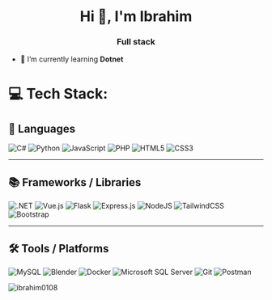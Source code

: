 <h1 align="center">Hi 👋, I'm Ibrahim</h1>
<h3 align="center">Full stack</h3>

- 🌱 I’m currently learning **Dotnet**

<!--- - 👨‍💻 All of my projects are available at [portfolio ---vlink](portfolio ---vlink)

<!---  - 📝 I regularly write articles on [mediuum or dev](mediuum or dev)

<!--- - 📫 How to reach me **muhamm--portfolio link**


<!---------------------------------------------------------------------Need to fill later
<!---<h3 align="left">Connect with me:</h3>-->
<!-- <p align="left"> -->
<!-- <a href="https://dev.to/might do" target="blank"><img align="center" src="https://raw.githubusercontent.com/rahuldkjain/github-profile-readme-generator/master/src/images/icons/Social/devto.svg" alt="might do" height="30" width="40" /></a> -->
<!-- <a href="https://linkedin.com/in/might do" target="blank"><img align="center" src="https://raw.githubusercontent.com/rahuldkjain/github-profile-readme-generator/master/src/images/icons/Social/linked-in-alt.svg" alt="might do" height="30" width="40" /></a> -->
<!-- <a href="https://medium.com/@might do" target="blank"><img align="center" src="https://raw.githubusercontent.com/rahuldkjain/github-profile-readme-generator/master/src/images/icons/Social/medium.svg" alt="@might do" height="30" width="40" /></a> -->
<!-- <a href="https://www.hackerrank.com/check if want" target="blank"><img align="center" src="https://raw.githubusercontent.com/rahuldkjain/github-profile-readme-generator/master/src/images/icons/Social/hackerrank.svg" alt="check if want" height="30" width="40" /></a> -->
<!-- <a href="https://www.leetcode.com/chekx if wat" target="blank"><img align="center" src="https://raw.githubusercontent.com/rahuldkjain/github-profile-readme-generator/master/src/images/icons/Social/leet-code.svg" alt="chekx if wat" height="30" width="40" /></a> -->
<!-- </p> -->

# 💻 Tech Stack:
## 🚀 Languages  
![C#](https://img.shields.io/badge/c%23-%23239120.svg?style=flat&logo=c-sharp&logoColor=white)
![Python](https://img.shields.io/badge/python-%2314354C.svg?style=flat&logo=python&logoColor=white)
![JavaScript](https://img.shields.io/badge/javascript-%23323330.svg?style=flat&logo=javascript&logoColor=%23F7DF1E)
![PHP](https://img.shields.io/badge/php-%23777BB4.svg?style=flat&logo=php&logoColor=white)
![HTML5](https://img.shields.io/badge/html5-%23E34F26.svg?style=flat&logo=html5&logoColor=white)
![CSS3](https://img.shields.io/badge/css3-%231572B6.svg?style=flat&logo=css3&logoColor=white)

---

## 📚 Frameworks / Libraries  
![.NET](https://img.shields.io/badge/.NET-512BD4.svg?style=flat&logo=dotnet&logoColor=white)
![Vue.js](https://img.shields.io/badge/vuejs-%2335495e.svg?style=flat&logo=vuedotjs&logoColor=%234FC08D)
![Flask](https://img.shields.io/badge/flask-%23000.svg?style=flat&logo=flask&logoColor=white)
![Express.js](https://img.shields.io/badge/express.js-%23404d59.svg?style=flat&logo=express&logoColor=%2361DAFB)
![NodeJS](https://img.shields.io/badge/node.js-6DA55F.svg?style=flat&logo=node.js&logoColor=white)
![TailwindCSS](https://img.shields.io/badge/tailwindcss-%2338B2AC.svg?style=flat&logo=tailwind-css&logoColor=white)
![Bootstrap](https://img.shields.io/badge/bootstrap-%23563D7C.svg?style=flat&logo=bootstrap&logoColor=white)

---

## 🛠️ Tools / Platforms  
![MySQL](https://img.shields.io/badge/mysql-%2300f.svg?style=flat&logo=mysql&logoColor=white)
![Blender](https://img.shields.io/badge/blender-%23F5792A.svg?style=flat&logo=blender&logoColor=white)
![Docker](https://img.shields.io/badge/docker-%230db7ed.svg?style=flat&logo=docker&logoColor=white)
![Microsoft SQL Server](https://img.shields.io/badge/MSSQL-CC2927.svg?style=flat&logo=microsoft-sql-server&logoColor=white)
![Git](https://img.shields.io/badge/git-%23F05033.svg?style=flat&logo=git&logoColor=white)
![Postman](https://img.shields.io/badge/Postman-FF6C37.svg?style=flat&logo=postman&logoColor=white)



<p><img align="center" src="https://github-readme-stats.vercel.app/api/top-langs?username=ibrahim0108&show_icons=true&locale=en&layout=compact" alt="ibrahim0108" /></p>
  

